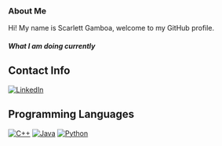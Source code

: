 ### About Me
Hi! My name is Scarlett Gamboa, welcome to my GitHub profile.

##### What I am doing currently

## Contact Info
[![LinkedIn](https://custom-icon-badges.demolab.com/badge/LinkedIn-0A66C2?logo=linkedin-white&logoColor=fff)](https://www.linkedin.com/in/scarlett-gamboa-252841383/)

## Programming Languages
[![C++](https://img.shields.io/badge/C++-%2300599C.svg?logo=c%2B%2B&logoColor=white)](#)
[![Java](https://img.shields.io/badge/Java-%23ED8B00.svg?logo=openjdk&logoColor=white)](#)
[![Python](https://img.shields.io/badge/Python-3776AB?logo=python&logoColor=fff)](#)
